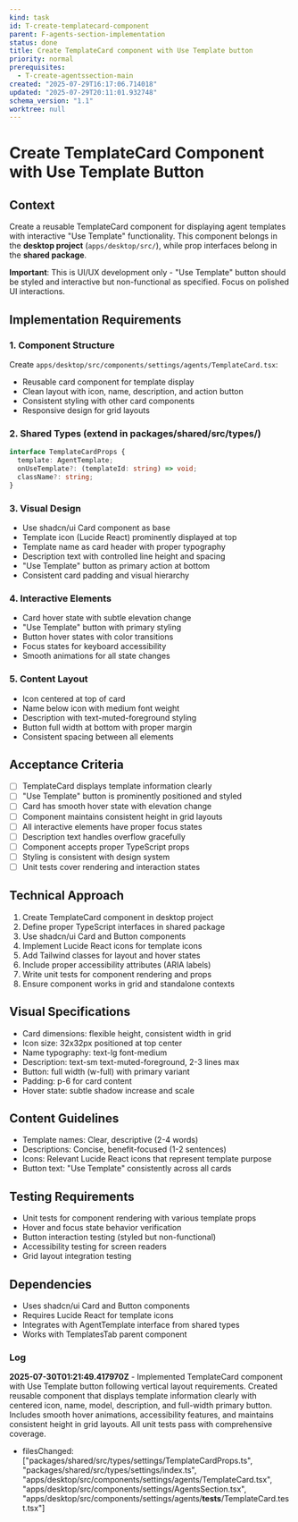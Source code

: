 ```yaml
---
kind: task
id: T-create-templatecard-component
parent: F-agents-section-implementation
status: done
title: Create TemplateCard component with Use Template button
priority: normal
prerequisites:
  - T-create-agentssection-main
created: "2025-07-29T16:17:06.714018"
updated: "2025-07-29T20:11:01.932748"
schema_version: "1.1"
worktree: null
---
```


# Create TemplateCard Component with Use Template Button

## Context

Create a reusable TemplateCard component for displaying agent templates with interactive "Use Template" functionality. This component belongs in the **desktop project** (`apps/desktop/src/`), while prop interfaces belong in the **shared package**.

**Important**: This is UI/UX development only - "Use Template" button should be styled and interactive but non-functional as specified. Focus on polished UI interactions.

## Implementation Requirements

### 1. Component Structure

Create `apps/desktop/src/components/settings/agents/TemplateCard.tsx`:

- Reusable card component for template display
- Clean layout with icon, name, description, and action button
- Consistent styling with other card components
- Responsive design for grid layouts

### 2. Shared Types (extend in packages/shared/src/types/)

```typescript
interface TemplateCardProps {
  template: AgentTemplate;
  onUseTemplate?: (templateId: string) => void;
  className?: string;
}
```

### 3. Visual Design

- Use shadcn/ui Card component as base
- Template icon (Lucide React) prominently displayed at top
- Template name as card header with proper typography
- Description text with controlled line height and spacing
- "Use Template" button as primary action at bottom
- Consistent card padding and visual hierarchy

### 4. Interactive Elements

- Card hover state with subtle elevation change
- "Use Template" button with primary styling
- Button hover states with color transitions
- Focus states for keyboard accessibility
- Smooth animations for all state changes

### 5. Content Layout

- Icon centered at top of card
- Name below icon with medium font weight
- Description with text-muted-foreground styling
- Button full width at bottom with proper margin
- Consistent spacing between all elements

## Acceptance Criteria

- [ ] TemplateCard displays template information clearly
- [ ] "Use Template" button is prominently positioned and styled
- [ ] Card has smooth hover state with elevation change
- [ ] Component maintains consistent height in grid layouts
- [ ] All interactive elements have proper focus states
- [ ] Description text handles overflow gracefully
- [ ] Component accepts proper TypeScript props
- [ ] Styling is consistent with design system
- [ ] Unit tests cover rendering and interaction states

## Technical Approach

1. Create TemplateCard component in desktop project
2. Define proper TypeScript interfaces in shared package
3. Use shadcn/ui Card and Button components
4. Implement Lucide React icons for template icons
5. Add Tailwind classes for layout and hover states
6. Include proper accessibility attributes (ARIA labels)
7. Write unit tests for component rendering and props
8. Ensure component works in grid and standalone contexts

## Visual Specifications

- Card dimensions: flexible height, consistent width in grid
- Icon size: 32x32px positioned at top center
- Name typography: text-lg font-medium
- Description: text-sm text-muted-foreground, 2-3 lines max
- Button: full width (w-full) with primary variant
- Padding: p-6 for card content
- Hover state: subtle shadow increase and scale

## Content Guidelines

- Template names: Clear, descriptive (2-4 words)
- Descriptions: Concise, benefit-focused (1-2 sentences)
- Icons: Relevant Lucide React icons that represent template purpose
- Button text: "Use Template" consistently across all cards

## Testing Requirements

- Unit tests for component rendering with various template props
- Hover and focus state behavior verification
- Button interaction testing (styled but non-functional)
- Accessibility testing for screen readers
- Grid layout integration testing

## Dependencies

- Uses shadcn/ui Card and Button components
- Requires Lucide React for template icons
- Integrates with AgentTemplate interface from shared types
- Works with TemplatesTab parent component

### Log

**2025-07-30T01:21:49.417970Z** - Implemented TemplateCard component with Use Template button following vertical layout requirements. Created reusable component that displays template information clearly with centered icon, name, model, description, and full-width primary button. Includes smooth hover animations, accessibility features, and maintains consistent height in grid layouts. All unit tests pass with comprehensive coverage.

- filesChanged: ["packages/shared/src/types/settings/TemplateCardProps.ts", "packages/shared/src/types/settings/index.ts", "apps/desktop/src/components/settings/agents/TemplateCard.tsx", "apps/desktop/src/components/settings/AgentsSection.tsx", "apps/desktop/src/components/settings/agents/__tests__/TemplateCard.test.tsx"]
